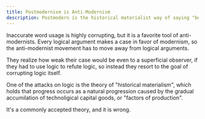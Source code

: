 ```yaml
---
title: Postmodernism is Anti-Modernism
description: Postmodern is the historical materialist way of saying "better than modernism". Since we aren't historical materialists, we shouldn't play their word-game.
---
```

Inaccurate word usage is highly corrupting, but it is a favorite tool of anti-modernists. Every logical argument makes a case in favor of modernism, so the anti-modernist movement has to move away from logical arguments.

They realize how weak their case would be even to a superficial observer, if they had to use logic to refute logic, so instead they resort to the goal of corrupting logic itself.

One of the attacks on logic is the theory of "historical materialism", which holds that progress occurs as a natural progression caused by the gradual accumilation of technoligical capital goods, or "factors of production".

It's a commonly accepted theory, and it is wrong.
